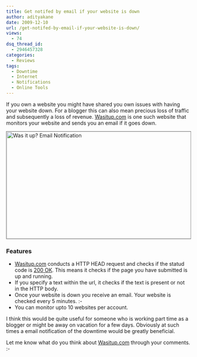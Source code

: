 ```yaml
---
title: Get notifed by email if your website is down
author: adityakane
date: 2009-12-10
url: /get-notifed-by-email-if-your-website-is-down/
views:
  - 74
dsq_thread_id:
  - 2946457328
categories:
  - Reviews
tags:
  - Downtime
  - Internet
  - Notifications
  - Online Tools
---
```

If you own a website you might have shared you own issues with having your website down. For a blogger this can also mean precious loss of traffic and subsequently a loss of revenue. <a href="http://www.wasitup.com" onclick="_gaq.push(['_trackEvent', 'outbound-article', 'http://www.wasitup.com', 'Wasitup.com']);" >Wasitup.com</a> is one such website that monitors your website and sends you an email if it goes down.

<img class="alignnone size-full wp-image-17768" style="border: 1px solid grey" title="Was it up? Email Notification" src="http://cdn.devilsworkshop.org/files/2009/12/wasitup2.png" alt="Was it up? Email Notification" width="547" height="293" />

### Features

  * <a href="http://www.wasitup.com" onclick="_gaq.push(['_trackEvent', 'outbound-article', 'http://www.wasitup.com', 'Wasitup.com']);" >Wasitup.com</a> conducts a HTTP HEAD request and checks if the statud code is <a href="http://en.wikipedia.org/wiki/List_of_HTTP_status_codes" onclick="_gaq.push(['_trackEvent', 'outbound-article', 'http://en.wikipedia.org/wiki/List_of_HTTP_status_codes', '200 OK']);" >200 OK</a>. This means it checks if the page you have submitted is up and running.
  * If you specify a text within the url, it checks if the text is present or not in the HTTP body.
  * Once your website is down you receive an email. Your website is checked every 5 minutes. <img src="http://devilsworkshop.org/wp-includes/images/smilies/simple-smile.png" alt=":-)" class="wp-smiley" style="height: 1em; max-height: 1em;" />
  * You can monitor upto 10 websites per account.

I think this would be quite useful for someone who is working part time as a blogger or might be away on vacation for a few days. Obviously at such times a email notification of the downtime would be greatly beneficial.

Let me know what do you think about <a href="http://www.wasitup.com" onclick="_gaq.push(['_trackEvent', 'outbound-article', 'http://www.wasitup.com', 'Wasitup.com']);" >Wasitup.com</a> through your comments. <img src="http://devilsworkshop.org/wp-includes/images/smilies/simple-smile.png" alt=":-)" class="wp-smiley" style="height: 1em; max-height: 1em;" />
